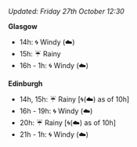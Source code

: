 *Updated: Friday 27th October 12:30*

**Glasgow**

* 14h: :cyclone: Windy (:cloud:)
* 15h: :umbrella: Rainy
* 16h - 1h: :cyclone: Windy (:cloud:)

**Edinburgh**

* 14h, 15h: :umbrella: Rainy [:cyclone:(:cloud:) as of 10h]
* 16h - 19h: :cyclone: Windy (:cloud:)
* 20h: :umbrella: Rainy [:cyclone:(:cloud:) as of 10h]
* 21h - 1h: :cyclone: Windy (:cloud:)
